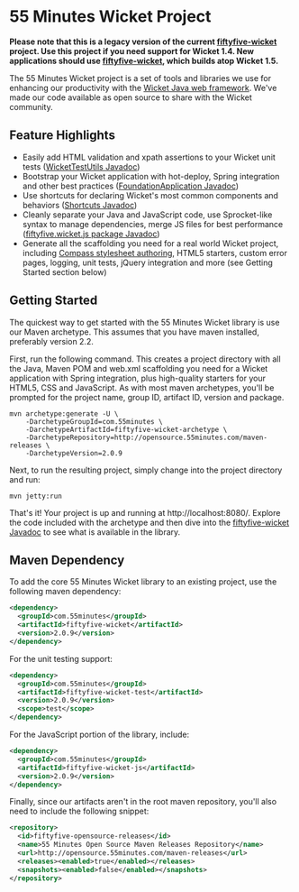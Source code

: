 # 55 Minutes Wicket Project

**Please note that this is a legacy version of the current [fiftyfive-wicket](https://github.com/55minutes/fiftyfive-wicket) project. Use this project if you need support for Wicket 1.4. New applications should use [fiftyfive-wicket](https://github.com/55minutes/fiftyfive-wicket), which builds atop Wicket 1.5.**

The 55 Minutes Wicket project is a set of tools and libraries we use for enhancing our productivity with the [Wicket Java web framework](http://wicket.apache.org/). We've made our code available as open source to share with the Wicket community.

## Feature Highlights

* Easily add HTML validation and xpath assertions to your Wicket unit tests ([WicketTestUtils Javadoc](http://opensource.55minutes.com/apidocs/fiftyfive-wicket/2.0.9/index.html?fiftyfive/wicket/test/WicketTestUtils.html))
* Bootstrap your Wicket application with hot-deploy, Spring integration and other best practices ([FoundationApplication Javadoc](http://opensource.55minutes.com/apidocs/fiftyfive-wicket/2.0.9/index.html?fiftyfive/wicket/FoundationApplication.html))
* Use shortcuts for declaring Wicket's most common components and behaviors ([Shortcuts Javadoc](http://opensource.55minutes.com/apidocs/fiftyfive-wicket/2.0.9/index.html?fiftyfive/wicket/util/Shortcuts.html))
* Cleanly separate your Java and JavaScript code, use Sprocket-like syntax to manage dependencies, merge JS files for best performance ([fiftyfive.wicket.js package Javadoc](http://opensource.55minutes.com/apidocs/fiftyfive-wicket/2.0.9/index.html?fiftyfive/wicket/js/package-summary.html))
* Generate all the scaffolding you need for a real world Wicket project, including [Compass stylesheet authoring](http://compass-style.org/), HTML5 starters, custom error pages, logging, unit tests, jQuery integration and more (see Getting Started section below)

## Getting Started

The quickest way to get started with the 55 Minutes Wicket library is use our Maven archetype. This assumes that you have maven installed, preferably version 2.2.

First, run the following command. This creates a project directory with all the Java, Maven POM and web.xml scaffolding you need for a Wicket application with Spring integration, plus high-quality starters for your HTML5, CSS and JavaScript. As with most maven archetypes, you'll be prompted for the project name, group ID, artifact ID, version and package.

    mvn archetype:generate -U \
        -DarchetypeGroupId=com.55minutes \
        -DarchetypeArtifactId=fiftyfive-wicket-archetype \
        -DarchetypeRepository=http://opensource.55minutes.com/maven-releases \
        -DarchetypeVersion=2.0.9

Next, to run the resulting project, simply change into the project directory and run:

    mvn jetty:run

That's it! Your project is up and running at http://localhost:8080/. Explore the code included with the archetype and then dive into the [fiftyfive-wicket Javadoc](http://opensource.55minutes.com/apidocs/fiftyfive-wicket/2.0.9/) to see what is available in the library.

## Maven Dependency

To add the core 55 Minutes Wicket library to an existing project, use the following maven dependency:

```xml
<dependency>
  <groupId>com.55minutes</groupId>
  <artifactId>fiftyfive-wicket</artifactId>
  <version>2.0.9</version>
</dependency>
```

For the unit testing support:

```xml
<dependency>
  <groupId>com.55minutes</groupId>
  <artifactId>fiftyfive-wicket-test</artifactId>
  <version>2.0.9</version>
  <scope>test</scope>
</dependency>
```

For the JavaScript portion of the library, include:

```xml
<dependency>
  <groupId>com.55minutes</groupId>
  <artifactId>fiftyfive-wicket-js</artifactId>
  <version>2.0.9</version>
</dependency>
```

Finally, since our artifacts aren't in the root maven repository, you'll also need to include the following snippet:

```xml
<repository>
  <id>fiftyfive-opensource-releases</id>
  <name>55 Minutes Open Source Maven Releases Repository</name>
  <url>http://opensource.55minutes.com/maven-releases</url>
  <releases><enabled>true</enabled></releases>
  <snapshots><enabled>false</enabled></snapshots>
</repository>
```
